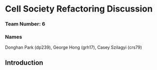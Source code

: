 # Cell Society Refactoring Discussion
### Team Number: 6
### Names

Donghan Park (dp239), George Hong (grh17), Casey Szilagyi (crs79)

## Introduction

